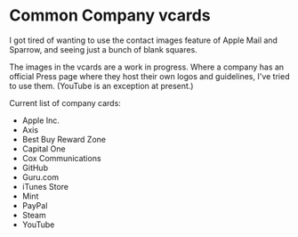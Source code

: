 # Common Company vcards

I got tired of wanting to use the contact images feature of Apple Mail and Sparrow, and seeing just a bunch of blank squares.

The images in the vcards are a work in progress.  Where a company has an official Press page where they host their own logos and guidelines, I've tried to use them.  (YouTube is an exception at present.)

Current list of company cards:

* Apple Inc.
* Axis
* Best Buy Reward Zone
* Capital One
* Cox Communications
* GitHub
* Guru.com
* iTunes Store
* Mint
* PayPal
* Steam
* YouTube
